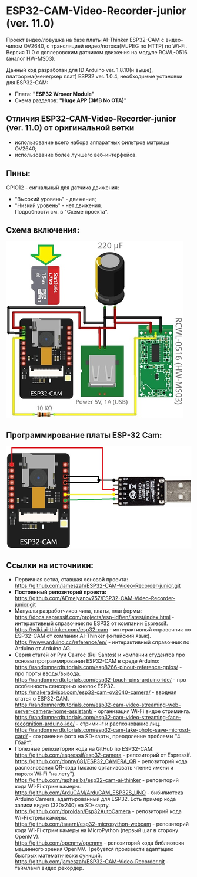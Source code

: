 # ESP32-CAM-Video-Recorder-junior (ver. 11.0)
 Проект видео/ловушка на базе платы AI-Thinker ESP32-CAM с видео-чипом OV2640, с трансляцией видео/потока(MJPEG по HTTP) по Wi-Fi.
 Версия 11.0 с доплеровским датчиком движения на модуле RCWL-0516 (аналог HW-MS03).

 Данный код разработан для ID Arduino ver. 1.8.10(и выше), платформа(менеджер плат) ESP32 ver. 1.0.4, необходимые установки для ESP32-CAM:<br>
   - Плата: <b>"ESP32 Wrover Module"</b><br>
   - Схема разделов: <b>"Huge APP (3MB No OTA)"</b>
## Отличия ESP32-CAM-Video-Recorder-junior (ver. 11.0) от оригинальной ветки
   - использование всего набора аппаратных фильтров матрицы OV2640;
   - использование более лучшего веб-интерфейса.
## Пины: 
 GPIO12 - сигнальный для датчика движения:
   - "Высокий уровень" - движение;<br> 
   - "Низкий уровень" - нет движения.<br> 
 Подробности см. в "Схеме проекта".

## Схема включения:
<img src="./schematic.jpg">

## Программирование платы ESP-32 Cam:
<img src="./programmer.jpg">

## Ссылки на источники:
- Первичная ветка, ставшая основой проекта:<br>
  https://github.com/jameszah/ESP32-CAM-Video-Recorder-junior.git
- <b>Постоянный репозиторий проекта:</b><br>
  https://github.com/AEmelyanov757/ESP32-CAM-Video-Recorder-junior.git<br>
- Мануалы разработчиков чипа, платы, платформы:<br>
  https://docs.espressif.com/projects/esp-idf/en/latest/index.html - интерактивный справочник по ESP32 от компании Espressif.<br>
  https://wiki.ai-thinker.com/esp32-cam - интерактивный справочник по ESP32-CAM от компании AI-Thinker (китайский язык).<br>
  https://www.arduino.cc/reference/en/ - интерактивный справочник по Arduino от Arduino AG.<br>
- Cерия статей от Руи Сантос (Rui Santos) и компании студентов про основы программирования ESP32-CAM в среде Arduino:<br>
  https://randomnerdtutorials.com/esp8266-pinout-reference-gpios/ - про порты вводы/вывода.<br>
  https://randomnerdtutorials.com/esp32-touch-pins-arduino-ide/ - про особенность сенсорных кнопок ESP32.<br>
  https://makeradvisor.com/esp32-cam-ov2640-camera/ - вводная статья о ESP32-CAM.<br>
  https://randomnerdtutorials.com/esp32-cam-video-streaming-web-server-camera-home-assistant/ - организация Wi-Fi видое стриминга.<br>
  https://randomnerdtutorials.com/esp32-cam-video-streaming-face-recognition-arduino-ide/ - стриминг и распознование лиц.<br>
  https://randomnerdtutorials.com/esp32-cam-take-photo-save-microsd-card/ - сохранение фото на SD-карты, преодоление проблемы "4 Гбайт".<br>
- Полезные репозитории кода на GitHub по ESP32-CAM:<br>
  https://github.com/espressif/esp32-camera - репозиторий от Espressif.<br>
  https://github.com/donny681/ESP32_CAMERA_QR - репозиторий кода распознования QR-кода (можно организовать чтение имени и пароля Wi-Fi "на лету").<br>
  https://github.com/raphaelbs/esp32-cam-ai-thinker - репозиторий кода Wi-Fi стрим камеры.<br>
  https://github.com/ArduCAM/ArduCAM_ESP32S_UNO - бибилиотека Arduino Camera, адаптированный для ESP32. Есть пример кода записи видео (320x240) на SD-карту.<br>
  https://github.com/dproldan/Esp32AutoCamera - репозиторий кода Wi-Fi стрим камеры.<br>
  https://github.com/tsaarni/esp32-micropython-webcam - репозиторий кода Wi-Fi стрим камеры на MicroPython (первый шаг в сторону OpenMV).<br>
  https://github.com/openmv/openmv - репозиторий кода библиотеки машинного зрения OpenMV. Требуется произвести адаптацию быстрых математически функций.<br> 
  https://github.com/jameszah/ESP32-CAM-Video-Recorder.git - таймламп видео рекордер.<br>
